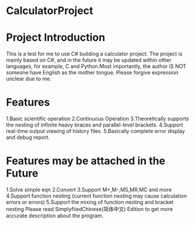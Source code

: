 # CalculatorProject
# Project Introduction
This is a test for me to use C# building a calculator project. The project is mainly based on C#, and in the future it may be updated within other languages, for example, C and Python.Most importantly, the author IS NOT someone have English as the mother tongue. Please forgive expression unclear due to me.
# Features
 1.Basic scientific operation
 2.Continuous Operation
 3.Theoretically supports the nesting of infinite heavy braces and parallel-level brackets.
 4.Support real-time output viewing of history files.
 5.Basically complete error display and debug report.
# Features may be attached in the Future
 1.Solve simple eqn
 2.Convert
 3.Support M+,M-,MS,MR,MC and more
 4.Support function nesting (current function nesting may cause calculation errors or errors)
 5.Support the mixing of function nesting and bracket nesting
Please read SimplyfiiedChinese(简体中文) Edition to get more accurate description about the program.